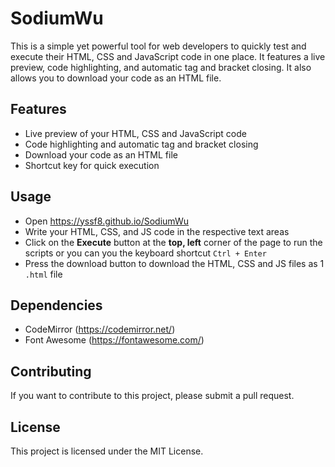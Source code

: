# SodiumWu
This is a simple yet powerful tool for web developers to quickly test and execute their HTML, CSS and JavaScript code in one place. It features a live preview, code highlighting, and automatic tag and bracket closing. It also allows you to download your code as an HTML file.

## Features
* Live preview of your HTML, CSS and JavaScript code
* Code highlighting and automatic tag and bracket closing
* Download your code as an HTML file
* Shortcut key for quick execution

## Usage
* Open https://yssf8.github.io/SodiumWu
* Write your HTML, CSS, and JS code in the respective text areas
* Click on the **Execute** button at the **top, left** corner of the page to run the scripts or you can you the keyboard shortcut `Ctrl + Enter`
* Press the download button to download the HTML, CSS and JS files as 1 `.html` file

## Dependencies
* CodeMirror (https://codemirror.net/)
* Font Awesome (https://fontawesome.com/)

## Contributing
If you want to contribute to this project, please submit a pull request.

## License
This project is licensed under the MIT License.
